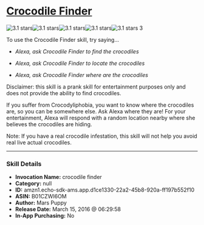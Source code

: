 # [Crocodile Finder](http://alexa.amazon.com/#skills/amzn1.echo-sdk-ams.app.d1ce1330-22a2-45b8-920a-ff197b552f10)
![3.1 stars](../../images/ic_star_black_18dp_1x.png)![3.1 stars](../../images/ic_star_black_18dp_1x.png)![3.1 stars](../../images/ic_star_black_18dp_1x.png)![3.1 stars](../../images/ic_star_half_black_18dp_1x.png)![3.1 stars](../../images/ic_star_border_black_18dp_1x.png) 3

To use the Crocodile Finder skill, try saying...

* *Alexa, ask Crocodile Finder to find the crocodiles*

* *Alexa, ask Crocodile Finder to locate the crocodiles*

* *Alexa, ask Crocodile Finder where are the crocodiles*

Disclaimer: this skill is a prank skill for entertainment purposes only and does not provide the ability to find crocodiles.

If you suffer from Crocodyliphobia, you want to know where the crocodiles are, so you can be somewhere else. Ask Alexa where they are! For your entertainment, Alexa will respond with a random location nearby where she believes the crocodiles are hiding. 

Note: If you have a real crocodile infestation, this skill will not help you avoid real live actual crocodiles.

***

### Skill Details

* **Invocation Name:** crocodile finder
* **Category:** null
* **ID:** amzn1.echo-sdk-ams.app.d1ce1330-22a2-45b8-920a-ff197b552f10
* **ASIN:** B01CZWI6OM
* **Author:** Mars Puppy
* **Release Date:** March 15, 2016 @ 06:29:58
* **In-App Purchasing:** No
